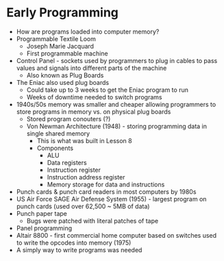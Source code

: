 # Early Programming

- How are programs loaded into computer memory?
- Programmable Textile Loom
	- Joseph Marie Jacquard
	- First programmable machine
- Control Panel - sockets used by programmers to plug in cables to pass values and signals into different parts of the machine
	- Also known as Plug Boards
- The Eniac also used plug boards
	- Could take up to 3 weeks to get the Eniac program to run
	- Weeks of downtime needed to switch programs
- 1940s/50s memory was smaller and cheaper allowing programmers to store programs in memory vs. on physical plug boards
	- Stored program conouters (?)
	- Von Newman Architecture (1948) - storing programming data in single shared memory
		- This is what was built in Lesson 8
		- Components
			- ALU
			- Data registers
			- Instruction register
			- Instruction address register
			- Memory storage for data and instructions
- Punch cards & punch card readers in most computers by 1980s
- US Air Force SAGE Air Defense System (1955) - largest program on punch cards (used over 62,500 ~ 5MB of data)
- Punch paper tape
	- Bugs were patched with literal patches of tape
- Panel programming
- Altair 8800 - first commercial home computer based on switches used to write the opcodes into memory (1975)
- A simply way to write programs was needed